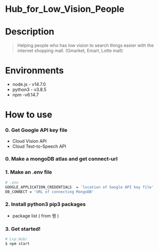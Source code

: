 # Hub_for_Low_Vision_People

# Description

> Helping people who has low vision to search things easier with the internet shopping mall. (Gmarket, Emart, Lotte mall)

# Environments

- node.js - v14.7.0
- python3 - v3.8.5
- npm -v6.14.7

# How to use

### 0. Get Google API key file

- Cloud Vision API
- Cloud Text-to-Speech API

### 0. Make a mongoDB atlas and get connect-url

### 1. Make an .env file

```bash
# .env 
GOOGLE_APPLICATION_CREDENTIALS  = 'location of Google API key file'
DB_CONNECT = 'URL of connecting MongoDB'
```

### 2. Install python3 pip3 packages

- package list ( from 쩡 )

### 3. Get started!

```bash
# Lvp_Hub/
$ npm start
```
